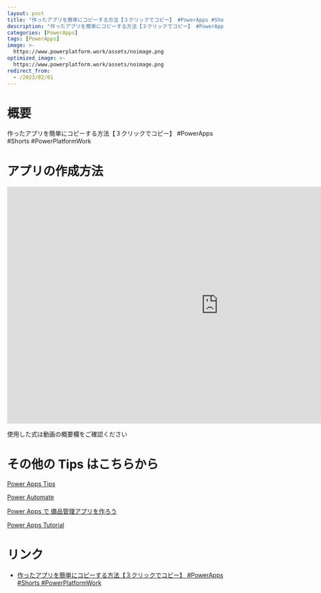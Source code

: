 ```yaml
---
layout: post
title: "作ったアプリを簡単にコピーする方法【３クリックでコピー】 #PowerApps #Shorts #PowerPlatformWork"
description: "作ったアプリを簡単にコピーする方法【３クリックでコピー】 #PowerApps #Shorts #PowerPlatformWorkを動画で分かりやすく解説"
categories: [PowerApps]
tags: [PowerApps]
image: >-
  https://www.powerplatform.work/assets/noimage.png
optimized_image: >-
  https://www.powerplatform.work/assets/noimage.png
redirect_from:
  - /2023/02/01
---
```



#  概要

作ったアプリを簡単にコピーする方法【３クリックでコピー】 #PowerApps #Shorts #PowerPlatformWork


# アプリの作成方法

<iframe width="983" height="553" src="https://www.youtube.com/embed/pSQKRfwkGLc" title="YouTube video player" frameborder="0" allow="accelerometer; autoplay; clipboard-write; encrypted-media; gyroscope; picture-in-picture" allowfullscreen></iframe>


使用した式は動画の概要欄をご確認ください


# その他の Tips はこちらから

[Power Apps Tips](https://www.youtube.com/watch?v=VrAQf3JQ7yM&list=PLVhFi1fb3DqakSLVMn22DDcySXh9jtzi- )


[Power Automate](https://www.youtube.com/watch?v=-YnJYT0ASEM&list=PLVhFi1fb3Dqbzic6GieqnLFgD3aTj-eHA)


[Power Apps で 備品管理アプリを作ろう](https://www.youtube.com/playlist?list=PLVhFi1fb3DqZM3HKb8Hea6XEL96990Fyn)


[Power Apps Tutorial](https://www.youtube.com/playlist?list=PLVhFi1fb3DqalxpL974VvAJvV4iWoSbe_)


# リンク


- [作ったアプリを簡単にコピーする方法【３クリックでコピー】 #PowerApps #Shorts #PowerPlatformWork](https://www.youtube.com/watch?v=pSQKRfwkGLc)

